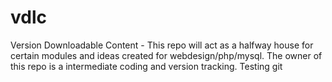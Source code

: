 vdlc
====

Version Downloadable Content - This repo will act as a halfway house for certain modules and ideas created for webdesign/php/mysql.
The owner of this repo is a intermediate coding and version tracking.
Testing git
